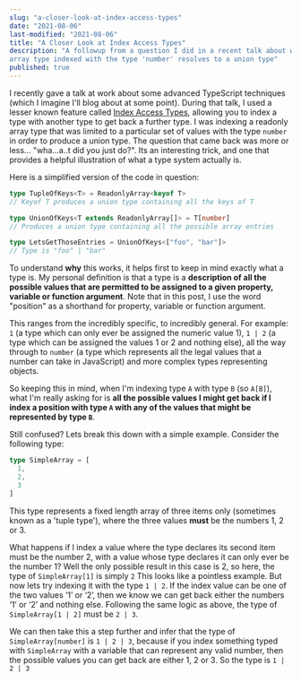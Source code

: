 ```yaml
---
slug: "a-closer-look-at-index-access-types"
date: "2021-08-06"
last-modified: "2021-08-06"
title: "A Closer Look at Index Access Types"
description: "A followup from a question I did in a recent talk about why an
array type indexed with the type 'number' resolves to a union type"
published: true
---
```


I recently gave a talk at work about some advanced TypeScript techniques (which I imagine I'll blog about at some point). During that talk, I used a lesser
known feature called [Index Access Types](https://www.typescriptlang.org/docs/handbook/2/indexed-access-types.html), allowing you to index a type with another type to get back a further type. I was indexing a readonly array type that was limited to a particular set of values with the type `number` in order to produce a union type. The question that came back was more or less... "wha...a..t did you just do?". Its an interesting trick, and one that provides a helpful illustration of what a type system actually is.

Here is a simplified version of the code in question:

```TypeScript
type TupleOfKeys<T> = ReadonlyArray<keyof T>          
// Keyof T produces a union type containing all the keys of T

type UnionOfKeys<T extends ReadonlyArray[]> = T[number]
// Produces a union type containing all the possible array entries

type LetsGetThoseEntries = UnionOfKeys<["foo", "bar"]>
// Type is "foo" | "bar"
```

To understand **why** this works, it helps first to keep in mind exactly what a
type is. My personal definition is that a type is a **description of all the
possible values that are permitted to be assigned to a given property, variable or
function argument**. Note that in this post, I use the word "position" as a
shorthand for property, variable or function argument.

This ranges from the incredibly specific, to incredibly general. For example: `1` (a type which can only ever be assigned the numeric value 1), `1 | 2` (a type which can be assigned the values 1 or 2 and nothing else), all the way through to `number` (a type which represents all the legal values that a number can take in JavaScript) and more complex types representing objects.

So keeping this in mind, when I'm indexing type `A` with type `B`
(so `A[B]`), what I'm really asking for is **all the possible values I might get
back if I index a position with type `A` with any of the values that might be
represented by type `B`**.

Still confused? Lets break this down with a simple example. Consider the
following type:

```TypeScript
type SimpleArray = [
  1,
  2,
  3
]
```

This type represents a fixed length array of three items only (sometimes known
as a 'tuple type'), where the three values **must** be the numbers 1, 2 or 3.

What happens if I index a value where the type declares its second item must be the number 2, with a value whose type declares it can only ever be the number 1? Well the only possible result in this case is 2, so here, the type of `SimpleArray[1]` is simply `2`
This looks like a pointless example. But now lets try indexing it with the type `1 | 2`. If the index value can be one of the two values ‘1’ or ‘2’, then we know we can get back either the numbers ‘1’ or ‘2’ and nothing else. Following the same logic as above, the type of `SimpleArray[1 | 2]` must be `2 | 3`.

We can then take this a step further and infer that the type of `SimpleArray[number]` is `1 | 2 | 3`, because if you index something typed with `SimpleArray` with a variable that can represent any valid number, then the possible values you can get back are either 1, 2 or 3. So the type is `1 | 2 | 3`
